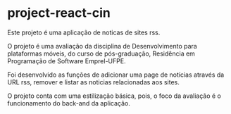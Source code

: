 # project-react-cin

Este projeto é uma aplicação de noticas de sites rss.

O projeto é uma avaliação da disciplina de Desenvolvimento para plataformas móveis, do curso de pós-graduação, Residência em Programação de Software Emprel-UFPE.

Foi desenvolvido as funções de adicionar uma page de notícias através da URL rss, remover e listar as noticias relacionadas aos sites.

O projeto conta com uma estilização básica, pois, o foco da avaliação é o funcionamento do back-and da aplicação.
